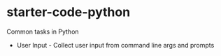 # starter-code-python
Common tasks in Python
* User Input - Collect user input from command line args and prompts

